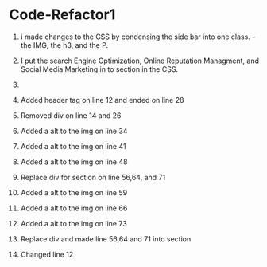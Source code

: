 # Code-Refactor1
1) i made changes to the CSS by condensing the side bar into one class.
 -the IMG, the h3, and the P.
 2) I put the search Engine Optimization, Online Reputation Managment, and Social Media Marketing in to section in the CSS.
 3)
 
4) Added header tag on line 12 and ended on line 28
5) Removed div on line 14 and 26
6) Added a alt to the img on line 34
7) Added a alt to the img on line 41
8) Added a alt to the img on line 48
9) Replace div for section on line 56,64, and 71
10) Added a alt to the img on line 59
11) Added a alt to the img on line 66
12) Added a alt to the img on line 73
13) Replace div and made line 56,64 and 71 into section
14) Changed line 12